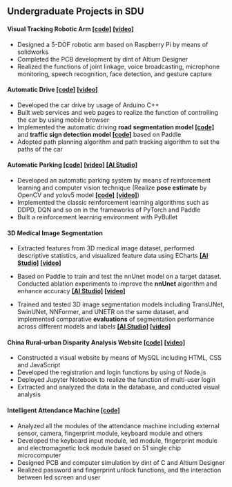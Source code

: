 ## Undergraduate Projects in SDU

#### Visual Tracking Robotic Arm [[code]](https://github.com/kxxt/robotic-arm) [[video]](https://www.bilibili.com/video/BV1J54y1n7v6/)

- Designed a 5-DOF robotic arm based on Raspberry Pi by means of solidworks 
- Completed the PCB development by dint of Altium Designer
- Realized the functions of joint linkage, voice broadcasting, microphone monitoring, speech recognition, face detection, and gesture capture

#### Automatic Drive [[code]](https://github.com/xujialuu/self-driving-car) [[video]](https://www.bilibili.com/video/BV1Yt4y1E7vj/) 

- Developed the car drive by usage of Arduino C++
- Built web services and web pages to realize the function of controlling the car by using mobile browser
- Implemented the automatic driving **road segmentation model [[code]](https://aistudio.baidu.com/projectdetail/4345002)** and **traffic sign detection model [[code](https://aistudio.baidu.com/projectdetail/4393530)]** based on Paddle
- Adopted path planning algorithm and path tracking algorithm to set the paths of the car

#### Automatic Parking [[code]](https://github.com/zzzhhzzz/auto_parking) [[video]](https://www.bilibili.com/video/BV1V8411E7bJ/) [[AI Studio]](https://aistudio.baidu.com/aistudio/projectdetail/5442330)

- Developed an automatic parking system by means of reinforcement learning and computer vision technique (Realize **pose estimate** by OpenCV and yolov5 model **[[code]](https://github.com/zzzhhzzz/pose_estimate)** **[[video]](https://www.bilibili.com/video/BV1ge411N7Wx/?p=3)**)
- Implemented the classic reinforcement learning algorithms such as DDPD, DQN and so on in the frameworks of PyTorch and Paddle
- Built a reinforcement learning environment with PyBullet

#### 3D Medical Image Segmentation

- Extracted features from 3D medical image dataset, performed descriptive statistics, and visualized feature data using ECharts **[[AI Studio]](https://aistudio.baidu.com/projectdetail/6175203) [[video]](https://www.bilibili.com/video/BV14h411F7Bz/)**

- Based on Paddle to train and test the nnUnet model on a target dataset. Conducted ablation experiments to improve the **nnUnet** algorithm and enhance accuracy **[[AI Studio]](https://aistudio.baidu.com/projectdetail/6521613) [[video]](https://www.bilibili.com/video/BV1Pk4y1G77c/)**
- Trained and tested 3D image segmentation models including TransUNet, SwinUNet, NNFormer, and UNETR on the same dataset, and implemented comparative **evaluations** of segmentation performance across different models and labels **[[AI Studio]](https://aistudio.baidu.com/projectdetail/6594388) [[video]](https://www.bilibili.com/video/BV1Pk4y1G77c?p=2)**

#### China Rural-urban Disparity Analysis Website [[code]](https://github.com/zzzhhzzz/cfps-website-node.js) [[video]](https://www.bilibili.com/video/BV1334y1C7Pe/)

- Constructed a visual website by means of MySQL including HTML, CSS and JavaScript
- Developed the registration and login functions by using of Node.js
- Deployed Jupyter Notebook to realize the function of multi-user login
- Extracted and analyzed the data in the database, and conducted visual analysis

#### Intelligent Attendance Machine [[code]](https://github.com/zzzhhzzz/C51-Attendance-machine) 

- Analyzed all the modules of the attendance machine including external sensor, camera, fingerprint module, keyboard module and others
- Developed the keyboard input module, led module, fingerprint module and electromagnetic lock module based on 51 single chip microcomputer
- Designed PCB and computer simulation by dint of C and Altium Designer
- Realized password and fingerprint unlock functions, and the interaction between led screen and user 

